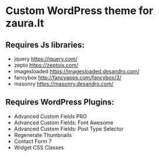 # Custom WordPress theme for zaura.lt

## Requires Js libraries:

+ jquery https://jquery.com/
+ zepto https://zeptojs.com/
+ imagesloaded https://imagesloaded.desandro.com/
+ fancybox http://fancyapps.com/fancybox/3/
+ masonry https://masonry.desandro.com/

## Requires WordPress Plugins:

+ Advanced Custom Fields PRO
+ Advanced Custom Fields: Font Awesome
+ Advanced Custom Fields: Post Type Selector
+ Regenerate Thumbnails
+ Contact Form 7
+ Widget CSS Classes
